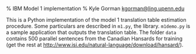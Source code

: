 % IBM Model 1 implementation
% Kyle Gorman <kgorman@ling.upenn.edu>

This is a Python implementation of the model 1 translation table estimation 
procedure. Some particulars are described in `m1.py`, the library. `m1demo.py` is a sample application that outputs the translation table. The folder `data` contains 500 parallel sentences from the Canadian Hansards for training (get the rest at <http://www.isi.edu/natural-language/download/hansard/>).
